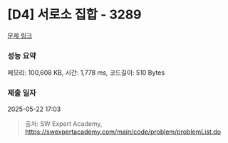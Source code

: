 # [D4] 서로소 집합 - 3289 

[문제 링크](https://swexpertacademy.com/main/code/problem/problemDetail.do?contestProbId=AWBJKA6qr2oDFAWr) 

### 성능 요약

메모리: 100,608 KB, 시간: 1,778 ms, 코드길이: 510 Bytes

### 제출 일자

2025-05-22 17:03



> 출처: SW Expert Academy, https://swexpertacademy.com/main/code/problem/problemList.do